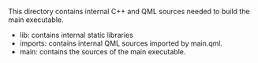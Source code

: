 This directory contains internal C++ and QML sources needed to build the main executable.

- lib: contains internal static libraries
- imports: contains internal QML sources imported by main.qml.
- main: contains the sources of the main executable.
